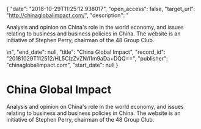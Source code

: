{
  "date": "2018-10-29T11:25:12.938017", 
  "open_access": false, 
  "target_url": "http://chinaglobalimpact.com/", 
  "description": "<p>Analysis and opinion on China's role in the world economy, and issues relating to business and business policies in China. The website is an initiative of Stephen Perry, chairman of the 48 Group Club.</p>\n", 
  "end_date": null, 
  "title": "China Global Impact", 
  "record_id": "20181029T112512/HL5ClzZvZN/l1m9aDa+DQQ==", 
  "publisher": "chinaglobalimpact.com", 
  "start_date": null
}

# China Global Impact

<p>Analysis and opinion on China's role in the world economy, and issues relating to business and business policies in China. The website is an initiative of Stephen Perry, chairman of the 48 Group Club.</p>

